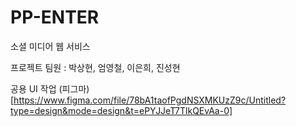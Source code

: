 # PP-ENTER
소셜 미디어 웹 서비스

프로젝트 팀원 : 박상현, 엄영철, 이은희, 진성현

공용 UI 작업
(피그마)[https://www.figma.com/file/78bA1taofPgdNSXMKUzZ9c/Untitled?type=design&mode=design&t=ePYJJeT7TlkQEvAa-0]